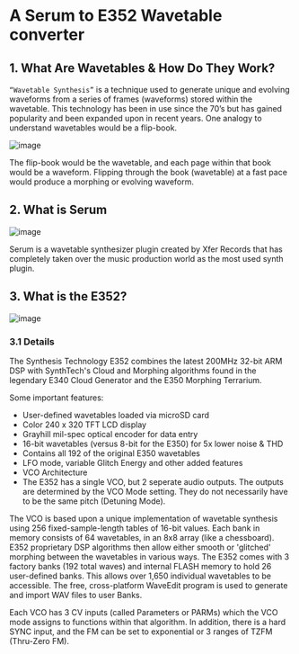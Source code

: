 #  A Serum to E352 Wavetable converter


## 1. What Are Wavetables & How Do They Work?


`“Wavetable Synthesis”` is a technique used to generate unique and evolving waveforms from a series of frames (waveforms) stored within the wavetable. 
This technology has been in use since the 70’s but has gained popularity and been expanded upon in recent years. 
One analogy to understand wavetables would be a flip-book. 

![image](https://gravitascreate.com/wp-content/uploads/2021/01/flipbook-gif.gif)

The flip-book would be the wavetable, and each page within that book would be a waveform. 
Flipping through the book (wavetable) at a fast pace would produce a morphing or evolving waveform.



## 2. What is Serum


![image](https://user-images.githubusercontent.com/3820011/210420174-bdb19ebf-4607-4fe0-b91e-4c28a1e31117.png)


Serum is a wavetable synthesizer plugin created by Xfer Records that has completely taken over the music production world as the most used synth plugin.





## 3. What is the E352?


![image](https://user-images.githubusercontent.com/3820011/210415586-1f957da1-4702-4733-96d9-438fef5e729f.png)



### 3.1 Details

The Synthesis Technology E352 combines the latest 200MHz 32-bit ARM DSP with SynthTech's Cloud and Morphing algorithms 
found in the legendary E340 Cloud Generator and the E350 Morphing Terrarium.



Some important features:

- User-defined wavetables loaded via microSD card
- Color 240 x 320 TFT LCD display
- Grayhill mil-spec optical encoder for data entry
- 16-bit wavetables (versus 8-bit for the E350) for 5x lower noise & THD
- Contains all 192 of the original E350 wavetables
- LFO mode, variable Glitch Energy and other added features
- VCO Architecture
- The E352 has a single VCO, but 2 seperate audio outputs. The outputs are determined by the VCO Mode setting. They do not necessarily have to be the same pitch (Detuning Mode).

The VCO is based upon a unique implementation of wavetable synthesis using 256 fixed-sample-length tables of 16-bit values. 
Each bank in memory consists of 64 wavetables, in an 8x8 array (like a chessboard). E352 proprietary DSP algorithms then allow either smooth or 'glitched' morphing between the wavetables in various ways. 
The E352 comes with 3 factory banks (192 total waves) and internal FLASH memory to hold 26 user-defined banks. This allows over 1,650 individual wavetables to be accessible. The free, cross-platform WaveEdit program is used to generate and import WAV files to user Banks.

Each VCO has 3 CV inputs (called Parameters or PARMs) which the VCO mode assigns to functions within that algorithm. 
In addition, there is a hard SYNC input, and the FM can be set to exponential or 3 ranges of TZFM (Thru-Zero FM).




